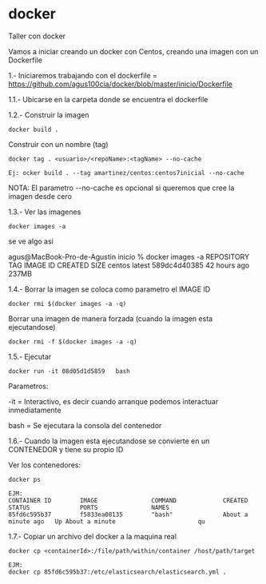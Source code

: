 # docker
Taller con docker

Vamos a iniciar creando un docker con Centos, creando una imagen con un Dockerfile

1.- Iniciaremos trabajando con el dockerfile = https://github.com/agus100cia/docker/blob/master/inicio/Dockerfile

1.1.- Ubicarse en la carpeta donde se encuentra el dockerfile

1.2.- Construir la imagen

````shell
docker build .

`````

Construir con un nombre (tag)

````shell
docker tag . <usuario>/<repoName>:<tagName> --no-cache

Ej: ocker build . --tag amartinez/centos:centos7inicial --no-cache

``````

NOTA: El parametro --no-cache es opcional si queremos que cree la imagen desde cero

1.3.- Ver las imagenes

`````shell
docker images -a

`````

se ve algo asi

agus@MacBook-Pro-de-Agustin inicio % docker images -a
REPOSITORY          TAG                 IMAGE ID            CREATED             SIZE
centos              latest              589dc4d40385        42 hours ago        237MB


1.4.- Borrar la imagen se coloca como parametro el IMAGE ID

````shell
docker rmi $(docker images -a -q)

`````
Borrar una imagen de manera forzada (cuando la imagen esta ejecutandose)

````shell
docker rmi -f $(docker images -a -q)

`````

1.5.- Ejecutar 

```shell
docker run -it 08d05d1d5859   bash

````

Parametros: 

-it = Interactivo, es decir cuando arranque podemos interactuar inmediatamente

bash = Se ejecutara la consola del contenedor

1.6.- Cuando la imagen esta ejecutandose se convierte en un CONTENEDOR y tiene su propio ID

Ver los contenedores:

````shell
docker ps  

EJM: 
CONTAINER ID        IMAGE               COMMAND             CREATED              STATUS              PORTS               NAMES
85fd6c595b37        f5833ea08135        "bash"              About a minute ago   Up About a minute                       qu
`````

1.7.- Copiar un archivo del docker a la maquina real

`````shell
docker cp <containerId>:/file/path/within/container /host/path/target

EJM:
docker cp 85fd6c595b37:/etc/elasticsearch/elasticsearch.yml .

``````


